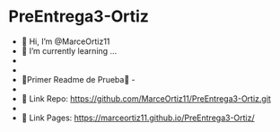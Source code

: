 # PreEntrega3-Ortiz

- 👋 Hi, I’m @MarceOrtiz11 
- 🌱 I’m currently learning ...
-
-
- 🙌Primer Readme de Prueba🙌 -
-
- 👀 Link Repo: https://github.com/MarceOrtiz11/PreEntrega3-Ortiz.git
-
- 🚀 Link Pages: https://marceortiz11.github.io/PreEntrega3-Ortiz/

<!-- Todo en progreso -->
